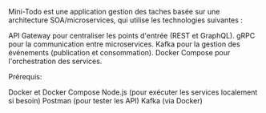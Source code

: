 Mini-Todo est une application gestion des taches basée sur une architecture SOA/microservices, qui utilise les technologies suivantes :

API Gateway pour centraliser les points d'entrée (REST et GraphQL).
gRPC pour la communication entre microservices.
Kafka pour la gestion des événements (publication et consommation).
Docker Compose pour l'orchestration des services.

Prérequis:

Docker et Docker Compose
Node.js (pour exécuter les services localement si besoin)
Postman (pour tester les API)
Kafka (via Docker)


